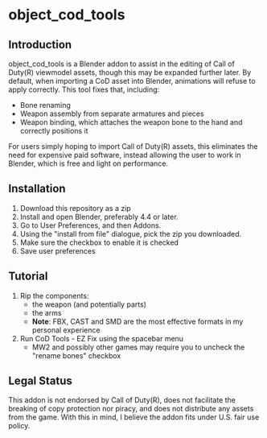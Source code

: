 # object_cod_tools

## Introduction

object_cod_tools is a Blender addon to assist in the editing of Call of Duty(R) viewmodel assets, though this may be expanded further later. By default, when importing a CoD asset into Blender, animations will refuse to apply correctly. This tool fixes that, including:

- Bone renaming
- Weapon assembly from separate armatures and pieces
- Weapon binding, which attaches the weapon bone to the hand and correctly positions it

For users simply hoping to import Call of Duty(R) assets, this eliminates the need for expensive paid software, instead allowing the user to work in Blender, which is free and light on performance.

## Installation

1. Download this repository as a zip
2. Install and open Blender, preferably 4.4 or later.
3. Go to User Preferences, and then Addons.
4. Using the "install from file" dialogue, pick the zip you downloaded.
5. Make sure the checkbox to enable it is checked
6. Save user preferences

## Tutorial

1. Rip the components:
   - the weapon (and potentially parts)
   - the arms
   - **Note**: FBX, CAST and SMD are the most effective formats in my personal experience
2. Run CoD Tools - EZ Fix using the spacebar menu
   - MW2 and possibly other games may require you to uncheck the "rename bones" checkbox

## Legal Status

This addon is not endorsed by Call of Duty(R), does not facilitate the breaking of copy protection nor piracy, and does not distribute any assets from the game. With this in mind, I believe the addon fits under U.S. fair use policy.
